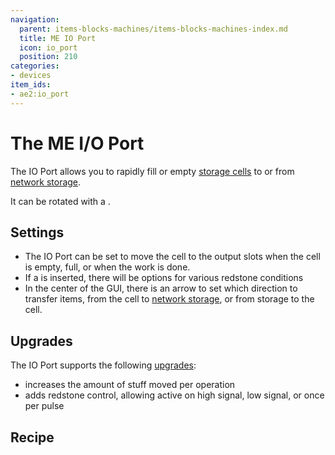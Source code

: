```yaml
---
navigation:
  parent: items-blocks-machines/items-blocks-machines-index.md
  title: ME IO Port
  icon: io_port
  position: 210
categories:
- devices
item_ids:
- ae2:io_port
---
```


# The ME I/O Port

<BlockImage id="io_port" p:powered="true" scale="8" />

The IO Port allows you to rapidly fill or empty [storage cells](../items-blocks-machines/storage_cells.md) to or from
[network storage](../ae2-mechanics/import-export-storage.md).

It can be rotated with a <ItemLink id="certus_quartz_wrench" />.

## Settings

*   The IO Port can be set to move the cell to the output slots when the cell is empty, full, or when the work is done.
*   If a <ItemLink id="redstone_card" /> is inserted, there will be options for various redstone conditions
*   In the center of the GUI, there is an arrow to set which direction to transfer items, from the cell to [network storage](../ae2-mechanics/import-export-storage.md),
    or from storage to the cell.

## Upgrades

The IO Port supports the following [upgrades](upgrade_cards.md):

*   <ItemLink id="speed_card" /> increases the amount of stuff moved per operation
*   <ItemLink id="redstone_card" /> adds redstone control, allowing active on high signal, low signal, or once per pulse

## Recipe

<RecipeFor id="io_port" />
